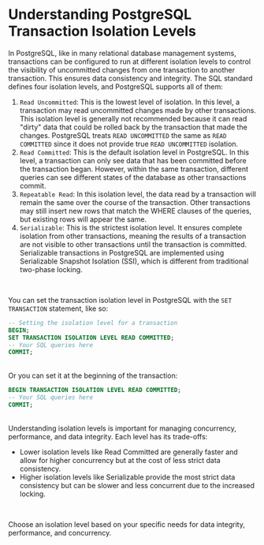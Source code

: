 # Understanding PostgreSQL Transaction Isolation Levels

In PostgreSQL, like in many relational database management systems, transactions can be configured
to run at different isolation levels to control the visibility of uncommitted changes from one
transaction to another transaction. This ensures data consistency and integrity. The SQL standard
defines four isolation levels, and PostgreSQL supports all of them:

1. `Read Uncommitted`: This is the lowest level of isolation. In this level, a transaction may read
   uncommitted changes made by other transactions. This isolation level is generally not recommended
   because it can read "dirty" data that could be rolled back by the transaction that made the
   changes. PostgreSQL treats `READ UNCOMMITTED` the same as `READ COMMITTED` since it does not
   provide
   true `READ UNCOMMITTED` isolation.
2. `Read Committed`: This is the default isolation level in PostgreSQL. In this level, a transaction
   can only see data that has been committed before the transaction began. However, within the same
   transaction, different queries can see different states of the database as other transactions
   commit.
3. `Repeatable Read`: In this isolation level, the data read by a transaction will remain the same
   over the course of the transaction. Other transactions may still insert new rows that match the
   WHERE clauses of the queries, but existing rows will appear the same.
4. `Serializable`: This is the strictest isolation level. It ensures complete isolation from other
   transactions, meaning the results of a transaction are not visible to other transactions until
   the transaction is committed. Serializable transactions in PostgreSQL are implemented using
   Serializable Snapshot Isolation (SSI), which is different from traditional two-phase locking.

<br>

You can set the transaction isolation level in PostgreSQL with the `SET TRANSACTION` statement, like so:
```sql
-- Setting the isolation level for a transaction
BEGIN;
SET TRANSACTION ISOLATION LEVEL READ COMMITTED;
-- Your SQL queries here
COMMIT;
```
<br>
Or you can set it at the beginning of the transaction:

```sql
BEGIN TRANSACTION ISOLATION LEVEL READ COMMITTED;
-- Your SQL queries here
COMMIT;
```
<br>
Understanding isolation levels is important for managing concurrency, performance, and data integrity. Each level has its trade-offs:

* Lower isolation levels like Read Committed are generally faster and allow for higher concurrency but at the cost of less strict data consistency.
* Higher isolation levels like Serializable provide the most strict data consistency but can be slower and less concurrent due to the increased locking.

<br>

Choose an isolation level based on your specific needs for data integrity, performance, and concurrency.